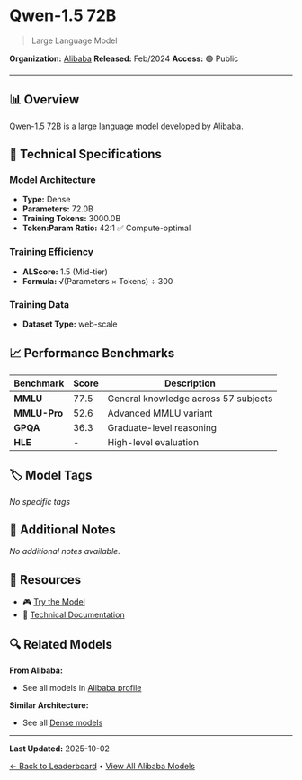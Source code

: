 # Qwen-1.5 72B

> Large Language Model

**Organization:** [Alibaba](../../labs/alibaba.md)
**Released:** Feb/2024
**Access:** 🟢 Public

---

## 📊 Overview

Qwen-1.5 72B is a large language model developed by Alibaba.

## 🔧 Technical Specifications

### Model Architecture
- **Type:** Dense
- **Parameters:** 72.0B
- **Training Tokens:** 3000.0B
- **Token:Param Ratio:** 42:1 ✅ Compute-optimal

### Training Efficiency
- **ALScore:** 1.5 (Mid-tier)
- **Formula:** √(Parameters × Tokens) ÷ 300

### Training Data
- **Dataset Type:** web-scale

## 📈 Performance Benchmarks

| Benchmark | Score | Description |
|-----------|-------|-------------|
| **MMLU** | 77.5 | General knowledge across 57 subjects |
| **MMLU-Pro** | 52.6 | Advanced MMLU variant |
| **GPQA** | 36.3 | Graduate-level reasoning |
| **HLE** | - | High-level evaluation |

## 🏷️ Model Tags

_No specific tags_

## 📝 Additional Notes

_No additional notes available._

## 🔗 Resources

- 🎮 [Try the Model](https://huggingface.co/spaces/Qwen/Qwen1.5-72B-Chat)
- 📄 [Technical Documentation](https://qwenlm.github.io/blog/qwen1.5/)

## 🔍 Related Models

**From Alibaba:**
- See all models in [Alibaba profile](../../labs/alibaba.md)

**Similar Architecture:**
- See all [Dense models](../../architectures/dense.md)

---

**Last Updated:** 2025-10-02

[← Back to Leaderboard](../../README.md) • [View All Alibaba Models](../../labs/alibaba.md)
